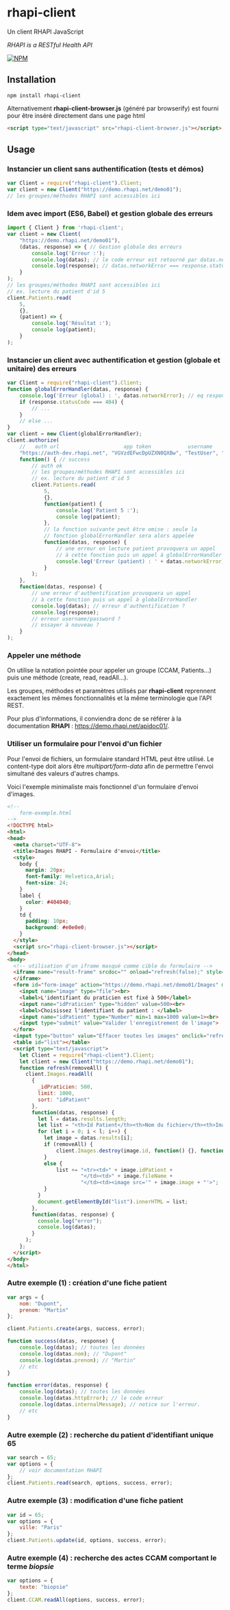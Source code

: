 # rhapi-client

Un client RHAPI JavaScript

*RHAPI is a RESTful Health API*

[![NPM](https://nodei.co/npm/rhapi-client.png?downloads=true)](https://www.npmjs.com/package/rhapi-client)

## Installation

```
npm install rhapi-client
```

Alternativement **rhapi-client-browser.js** (généré par browserify) est fourni pour être inséré directement dans une page html

```html
<script type="text/javascript" src="rhapi-client-browser.js"></script>
```

## Usage

### Instancier un client sans authentification (tests et démos)

```javascript
var Client = require("rhapi-client").Client;
var client = new Client("https://demo.rhapi.net/demo01");
// les groupes/méthodes RHAPI sont accessibles ici
```

### Idem avec import (ES6, Babel) et gestion globale des erreurs

```javascript
import { Client } from 'rhapi-client';
var client = new Client(
    "https://demo.rhapi.net/demo01"),
    (datas, response) => { // Gestion globale des erreurs
        console.log('Erreur :');
        console.log(datas); // le code erreur est retourné par datas.networkError
        console.log(response); // datas.networkError === response.statusCode
    }
);
// les groupes/méthodes RHAPI sont accessibles ici
// ex. lecture du patient d'id 5 
client.Patients.read(
    5,
    {},
    (patient) => {
        console.log('Résultat :');
        console log(patient);
    }
);
```
    
### Instancier un client avec authentification et gestion (globale et unitaire) des erreurs

```javascript
var Client = require("rhapi-client").Client;
function globalErrorHandler(datas, response) {
    console.log('Erreur (global) : ', datas.networkError); // eq response.statusCode
    if (response.statusCode === 404) {
        // ...
    }
    // else ...
}
var client = new Client(globalErrorHandler);
client.authorize(
    //   auth url                     app token            username    password
    "https://auth-dev.rhapi.net", "VGVzdEFwcDpUZXN0QXBw", "TestUser", "TestUser",
    function() { // success
        // auth ok
        // les groupes/méthodes RHAPI sont accessibles ici
        // ex. lecture du patient d'id 5 
        client.Patients.read(
            5,
            {},
            function(patient) {
                console.log('Patient 5 :');
                console log(patient);
            },
            // la fonction suivante peut être omise : seule la
            // fonction globalErrorHandler sera alors appelée
            function(datas, response) {
                // une erreur en lecture patient provoquera un appel
                // à cette fonction puis un appel à globalErrorHandler
                console.log('Erreur (patient) : ' + datas.networkError);
            }
        );
    },
    function(datas, response) {
        // une erreur d'authentification provoquera un appel
        // à cette fonction puis un appel à globalErrorHandler
        console.log(datas); // erreur d'authentification ?
        console.log(response);
        // erreur username/password ?
        // essayer à nouveau ?
    }
);
```

### Appeler une méthode

On utilise la notation pointée pour appeler un groupe (CCAM, Patients...) puis une méthode (create, read, readAll...).

Les groupes, méthodes et paramètres utilisés par **rhapi-client** reprennent exactement les mêmes fonctionnalités et la même terminologie que l'API REST.

Pour plus d'informations, il conviendra donc de se référer à la documentation **RHAPI** : https://demo.rhapi.net/apidoc01/.

### Utiliser un formulaire pour l'envoi d'un fichier

Pour l'envoi de fichiers, un formulaire standard HTML peut être utilisé.
Le content-type doit alors être *multipart/form-data* afin de permettre l'envoi simultané des valeurs d'autres champs.

Voici l'exemple minimaliste mais fonctionnel d'un formulaire d'envoi d'images.

```html
<!-- 
    form-exemple.html
-->
<!DOCTYPE html>
<html>
<head>
  <meta charset="UTF-8"> 
  <title>Images RHAPI - Formulaire d'envoi</title>
  <style>
    body {
      margin: 20px;
      font-family: Helvetica,Arial;
      font-size: 24;
    }
    label {
      color: #404040;
    }
    td {
      padding: 10px;
      background: #e0e0e0;
    }
  </style>
  <script src="rhapi-client-browser.js"></script>
</head>
<body>
  <!-- utilisation d'un iframe masqué comme cible du formulaire -->
  <iframe name="result-frame" srcdoc="" onload="refresh(false);" style="display: none">
  </iframe>
  <form id="form-image" action="https://demo.rhapi.net/demo01/Images" method="post" target="result-frame" enctype="multipart/form-data">
    <input name="image" type="file"><br>
    <label>L'identifiant du praticien est fixé à 500</label>
    <input name="idPraticien" type="hidden" value=500><br>
    <label>Choisissez l'identifiant du patient : </label>
    <input name="idPatient" type="Number" min=1 max=1000 value=1><br>
    <input type="submit" value="Valider l'enregistrement de l'image">
  </form>
  <input type="button" value="Effacer toutes les images" onclick="refresh(true)">
  <table id="list"></table>
  <script type="text/javascript">
    let Client = require("rhapi-client").Client;
    let client = new Client("https://demo.rhapi.net/demo01");
    function refresh(removeAll) {
      client.Images.readAll(
        {
          _idPraticien: 500,
          limit: 1000,
          sort: "idPatient"
        },
        function(datas, response) {
          let l = datas.results.length;
          let list = "<th>Id Patient</th><th>Nom du fichier</th><th>Image</th>";
          for (let i = 0; i < l; i++) {
            let image = datas.results[i];
            if (removeAll) {
                client.Images.destroy(image.id, function() {}, function() {});
            }
            else {
                list += "<tr><td>" + image.idPatient + 
                        "</td><td>" + image.fileName + 
                        "</td><td><image src='" + image.image + "'>";
            }
          }
          document.getElementById("list").innerHTML = list;
        },
        function(datas, response) {
          console.log("error");
          console.log(datas);
        }
      );
    };
  </script>
</body>
</html>
```

### Autre exemple (1) : création d'une fiche patient

```javascript
var args = {
    nom: "Dupont",  
    prenom: "Martin"  
};

client.Patients.create(args, success, error);

function success(datas, response) { 
    console.log(datas); // toutes les données  
    console.log(datas.nom); // "Dupont"  
    console.log(datas.prenom); // "Martin"  
    // etc  
}

function error(datas, response) { 
    console.log(datas); // toutes les données  
    console.log(datas.httpError); // le code erreur 
    console.log(datas.internalMessage); // notice sur l'erreur.  
    // etc  
}
```

### Autre exemple (2) : recherche du patient d'identifiant unique 65

```javascript
var search = 65; 
var options = {
    // voir documentation RHAPI
};
client.Patients.read(search, options, success, error);
```

### Autre exemple (3) : modification d'une fiche patient

```javascript
var id = 65;
var options = {
    ville: "Paris"  
};  
client.Patients.update(id, options, success, error);
```

### Autre exemple (4) : recherche des actes CCAM comportant le terme *biopsie*

```javascript
var options = {
    texte: "biopsie"  
};
client.CCAM.readAll(options, success, error);
```

